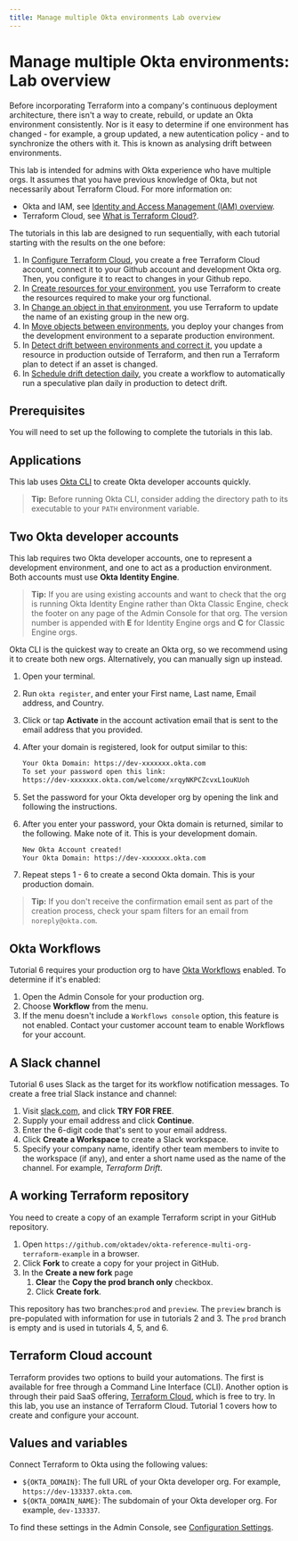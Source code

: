 ```yaml
---
title: Manage multiple Okta environments Lab overview
---
```


# Manage multiple Okta environments: Lab overview

Before incorporating Terraform into a company's continuous deployment architecture, there isn't a way to create, rebuild, or update an Okta environment consistently. Nor is it easy to determine if one environment has changed - for example, a group updated, a new autentication policy - and to synchronize the others with it. This is known as analysing drift between environments.

This lab is intended for admins with Okta experience who have multiple orgs. It assumes that you have previous knowledge of Okta, but not necessarily about Terraform Cloud. For more information on:

* Okta and IAM, see [Identity and Access Management (IAM) overview](https://developer.okta.com/docs/concepts/iam-overview/).
* Terraform Cloud, see [What is Terraform Cloud?](https://developer.hashicorp.com/terraform/cloud-docs).

The tutorials in this lab are designed to run sequentially, with each tutorial starting with the results on the one before:

1. In [Configure Terraform Cloud](/architecture-center/reference-architectures/mmoe/lab-1-configure-terraform-cloud), you create a free Terraform Cloud account, connect it to your Github account and development Okta org. Then, you configure it to react to changes in your Github repo.
1. In [Create resources for your environment](/architecture-center/reference-architectures/mmoe/lab-2-create-resources), you use Terraform to create the resources required to make your org functional.
1. In [Change an object in that environment](/architecture-center/reference-architectures/mmoe/lab-3-rename-a-group), you use Terraform to update the name of an existing group in the new org.
1. In [Move objects between environments](/architecture-center/reference-architectures/mmoe/lab-4-deploy-changes-to-production), you deploy your changes from the development environment to a separate production environment.
1. In [Detect drift between environments and correct it](/architecture-center/reference-architectures/mmoe/lab-5-detect-drift), you update a resource in production outside of Terraform, and then run a Terraform plan to detect if an asset is changed.
1. In [Schedule drift detection daily](/architecture-center/reference-architectures/mmoe/lab-6-synchronize-environments-daily), you create a workflow to automatically run a speculative plan daily in production to detect drift.

## Prerequisites

You will need to set up the following to complete the tutorials in this lab.

## Applications

This lab uses [Okta CLI](https://cli.okta.com/) to create Okta developer accounts quickly.

> **Tip:** Before running Okta CLI, consider adding the directory path to its executable to your `PATH` environment variable.

## Two Okta developer accounts

This lab requires two Okta developer accounts, one to represent a development environment, and one to act as a production environment. Both accounts must use **Okta Identity Engine**.

> **Tip:** If you are using existing accounts and want to check that the org is running Okta Identity Engine rather than Okta Classic Engine, check the footer on any page of the Admin Console for that org. The version number is appended with **E** for Identity Engine orgs and **C** for Classic Engine orgs.

Okta CLI is the quickest way to create an Okta org, so we recommend using it to create both new orgs. Alternatively, you can manually sign up instead.

1. Open your terminal.
2. Run `okta register`, and enter your First name, Last name, Email address, and Country.
3. Click or tap **Activate** in the account activation email that is sent to the email address that you provided.
4. After your domain is registered, look for output similar to this:

   ```txt
   Your Okta Domain: https://dev-xxxxxxx.okta.com
   To set your password open this link:
   https://dev-xxxxxxx.okta.com/welcome/xrqyNKPCZcvxL1ouKUoh
   ```

5. Set the password for your Okta developer org by opening the link and following the instructions.
6. After you enter your password, your Okta domain is returned, similar to the following. Make note of it. This is your development domain.

   ```txt
   New Okta Account created!
   Your Okta Domain: https://dev-xxxxxxx.okta.com
   ```

7. Repeat steps 1 - 6 to create a second Okta domain. This is your production domain.

> **Tip:** If you don't receive the confirmation email sent as part of the creation process, check your spam filters for an email from `noreply@okta.com`.

## Okta Workflows

Tutorial 6 requires your production org to have [Okta Workflows](https://www.okta.com/platform/workflows/) enabled. To determine if it's enabled:

1. Open the Admin Console for your production org.
2. Choose **Workflow** from the menu.
3. If the menu doesn't include a `Workflows console` option, this feature is not enabled. Contact your customer account team to enable Workflows for your account.

## A Slack channel

Tutorial 6 uses Slack as the target for its workflow notification messages. To create a free trial Slack instance and channel:

1. Visit [slack.com](https://slack.com), and click **TRY FOR FREE**.
2. Supply your email address and click **Continue**.
3. Enter the 6-digit code that's sent to your email address.
4. Click **Create a Workspace** to create a Slack workspace.
5. Specify your company name, identify other team members to invite to the workspace (if any), and enter a short name used as the name of the channel. For example, _Terraform Drift_.

## A working Terraform repository

You need to create a copy of an example Terraform script in your GitHub repository.

1. Open `https://github.com/oktadev/okta-reference-multi-org-terraform-example` in a browser.
2. Click **Fork** to create a copy for your project in GitHub.
3. In the **Create a new fork** page
   1. **Clear** the **Copy the prod branch only** checkbox.
   1. Click **Create fork**.

This repository has two branches:`prod` and `preview`. The `preview` branch is pre-populated with information for use in tutorials 2 and 3. The `prod` branch is empty and is used in tutorials 4, 5, and 6.

## Terraform Cloud account

Terraform provides two options to build your automations. The first is available for free through a Command Line Interface (CLI). Another option is through their paid SaaS offering, [Terraform Cloud](https://cloud.hashicorp.com/products/terraform), which is free to try. In this lab, you use an instance of Terraform Cloud. Tutorial 1 covers how to create and configure your account.

## Values and variables

Connect Terraform to Okta using the following values:

* `${OKTA_DOMAIN}`: The full URL of your Okta developer org.
   For example, `https://dev-133337.okta.com`.
* `${OKTA_DOMAIN_NAME}`: The subdomain of your Okta developer org.
   For example, `dev-133337`.

To find these settings in the Admin Console, see [Configuration Settings](/docs/guides/oie-embedded-common-download-setup-app/java/main/#configuration-settings).

